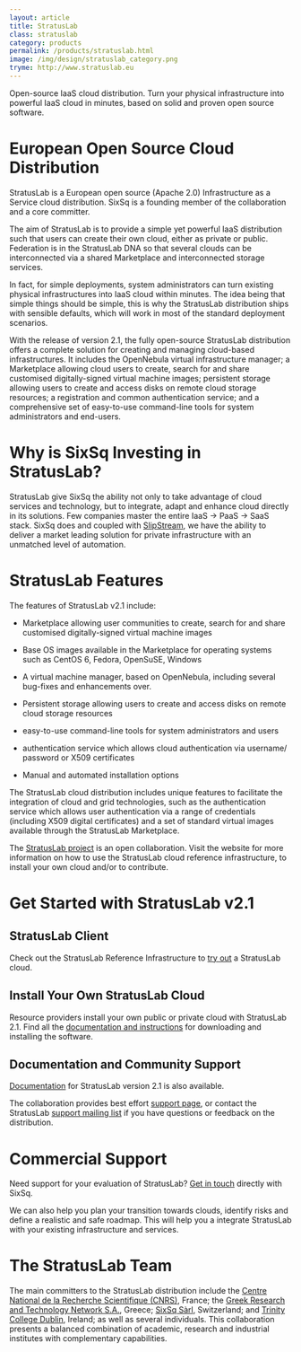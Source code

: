 ```yaml
---
layout: article
title: StratusLab
class: stratuslab
category: products
permalink: /products/stratuslab.html
image: /img/design/stratuslab_category.png
tryme: http://www.stratuslab.eu
---
```


Open-source IaaS cloud distribution. Turn your physical infrastructure into
powerful IaaS cloud in minutes, based on solid and proven open source software.

European Open Source Cloud Distribution
================

StratusLab is a European open source (Apache 2.0) Infrastructure as a Service
cloud distribution. SixSq is a founding member of the collaboration and a
core committer.

The aim of StratusLab is to provide a simple yet powerful IaaS distribution
such that users can create their own cloud, either as private
or public. Federation is in the StratusLab DNA so that several clouds can
be interconnected via a shared Marketplace and interconnected storage services. 

In fact, for simple deployments, system
administrators can turn existing physical infrastructures into IaaS cloud
within minutes. The idea being that simple things should be simple, this is
why the StratusLab distribution ships with sensible defaults, which will work
in most of the standard deployment scenarios.

With the release of version 2.1, the fully open-source StratusLab distribution
offers a complete solution for creating and managing cloud-based
infrastructures. It includes the OpenNebula virtual infrastructure manager;
a Marketplace allowing cloud users to create, search for and share
customised digitally-signed
virtual machine images; persistent storage allowing users to create and access
disks on remote cloud storage resources; a registration and common authentication
service; and a comprehensive set of easy-to-use command-line tools for
system administrators and end-users.

Why is SixSq Investing in StratusLab?
======

StratusLab give SixSq the ability not only to take advantage of cloud
services and technology, but to integrate, adapt and enhance cloud directly in
its solutions. Few companies master the entire IaaS -> PaaS -> SaaS stack.
SixSq does and coupled with [SlipStream](/products/slipstream.html), we
have the ability to deliver a market leading solution for private infrastructure
with an unmatched level of automation.

StratusLab Features
===================

The features of StratusLab v2.1 include:

* Marketplace allowing user communities to create, search for and share
  customised digitally-signed virtual machine images

* Base OS images available in the Marketplace for operating systems such as
  CentOS 6, Fedora, OpenSuSE, Windows

* A virtual machine manager, based on OpenNebula, including several bug-fixes
  and enhancements over.

* Persistent storage allowing users to create and access disks on remote
  cloud storage resources

* easy-to-use command-line tools for system administrators and users

* authentication service which allows cloud authentication via username/
  password or X509 certificates

* Manual and automated installation options

The StratusLab cloud distribution includes unique features to facilitate
the integration of cloud and grid technologies, such as the authentication
service which allows user authentication via a range of credentials
(including X509 digital certificates) and a set of standard virtual
images available through the StratusLab Marketplace.

The [StratusLab project](http://stratuslab.eu) is an open collaboration.
Visit the website for more information on how to use the StratusLab
cloud reference infrastructure, to install your own cloud and/or to 
contribute.

Get Started with StratusLab v2.1
================================

StratusLab Client
-----------------

Check out the StratusLab Reference Infrastructure to 
[try out](http://stratuslab.eu/try/) a StratusLab
cloud.

Install Your Own StratusLab Cloud
---------------------------------

Resource providers install your own public or private cloud with StratusLab
2.1. Find all the [documentation and instructions](http://stratuslab.eu/install/) for
downloading and installing the software.

Documentation and Community Support
-----------------------------------

[Documentation](http://stratuslab.eu/documentation/) for
StratusLab version 2.1 is also available.

The collaboration provides best effort [support
page](http://stratuslab.eu/about/), or contact the StratusLab
[support mailing list](mailto:support@stratuslab.eu) 
if you have questions or feedback on the
distribution.

Commercial Support
==================

Need support for your evaluation of StratusLab? 
[Get in touch](mailto:support@sixsq.com) directly with
SixSq.

We can also help you plan your transition towards clouds, identify risks
and define a realistic and safe roadmap. This will help you a
integrate StratusLab with your existing infrastructure and services.

The StratusLab Team
===================

The main committers to the StratusLab distribution 
include the [Centre National de la Recherche
Scientifique (CNRS)](http://cnrs.fr/), France; the [Greek Research and Technology Network
S.A.](http://grnet.gr/), Greece; [SixSq Sàrl](http://sixsq.com), Switzerland;
 and [Trinity
College Dublin](http://tcd.ie/), Ireland; as well as several individuals.
This collaboration presents a balanced combination of
academic, research and industrial institutes with complementary capabilities.

